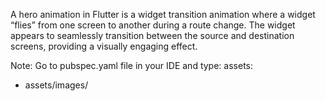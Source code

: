 A hero animation in Flutter is a widget transition animation where a widget “flies” from one screen to another during a route change. The widget appears to seamlessly transition between the source and destination screens, providing a visually engaging effect.

Note: Go to pubspec.yaml file in your IDE and type:
assets:
  - assets/images/
